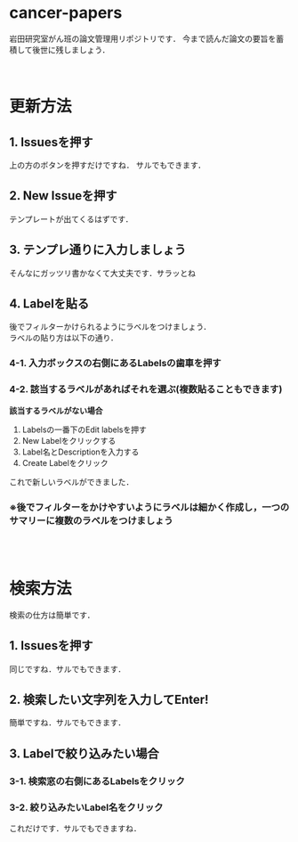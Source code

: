 # cancer-papers
岩田研究室がん班の論文管理用リポジトリです．
今まで読んだ論文の要旨を蓄積して後世に残しましょう．

<br/>

# 更新方法

## 1. Issuesを押す
上の方のボタンを押すだけですね．
サルでもできます．

## 2. New Issueを押す
テンプレートが出てくるはずです．

## 3. テンプレ通りに入力しましょう
そんなにガッツリ書かなくて大丈夫です．サラッとね


## 4. Labelを貼る
後でフィルターかけられるようにラベルをつけましょう．<br/>
ラベルの貼り方は以下の通り．

### 4-1. 入力ボックスの右側にあるLabelsの歯車を押す

### 4-2. 該当するラベルがあればそれを選ぶ(複数貼ることもできます)


**該当するラベルがない場合**

1. Labelsの一番下のEdit labelsを押す
2. New Labelをクリックする
3. Label名とDescriptionを入力する
4. Create Labelをクリック

これで新しいラベルができました．

### ※後でフィルターをかけやすいようにラベルは細かく作成し，一つのサマリーに複数のラベルをつけましょう

<br/><br/>

# 検索方法
検索の仕方は簡単です．

## 1. Issuesを押す
同じですね．サルでもできます．

## 2. 検索したい文字列を入力してEnter!
簡単ですね．サルでもできます．

## 3. Labelで絞り込みたい場合

### 3-1. 検索窓の右側にあるLabelsをクリック

### 3-2. 絞り込みたいLabel名をクリック

これだけです．サルでもできますね．
